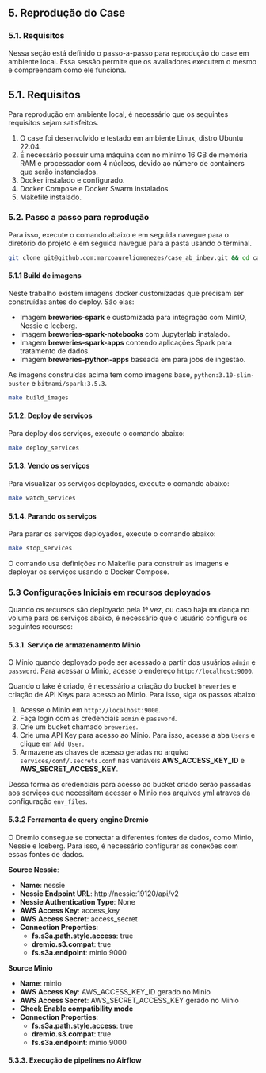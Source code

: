 ## 5. Reprodução do Case

### 5.1. Requisitos

Nessa seção está definido o passo-a-passo para reprodução do case em ambiente local. Essa sessão permite que os avaliadores executem o mesmo e compreendam como ele funciona.

## 5.1. Requisitos

Para reprodução em ambiente local, é necessário que os seguintes requisitos sejam satisfeitos.

1. O case foi desenvolvido e testado em ambiente Linux, distro Ubuntu 22.04.
2. É necessário possuir uma máquina com no mínimo 16 GB de memória RAM e processador com 4 núcleos, devido ao número de containers que serão instanciados.
3. Docker instalado e configurado.
4. Docker Compose e Docker Swarm instalados.
5. Makefile instalado.


### 5.2. Passo a passo para reprodução

Para isso, execute o comando abaixo e em seguida navegue para o diretório do projeto e em seguida navegue para a pasta usando o terminal.

```bash
git clone git@github.com:marcoaureliomenezes/case_ab_inbev.git && cd case_ab_inbev
```
#### 5.1.1 Build de imagens

Neste trabalho existem imagens docker customizadas que precisam ser construídas antes do deploy. São elas:

- Imagem **breweries-spark** e customizada para integração com MinIO, Nessie e Iceberg.
- Imagem **breweries-spark-notebooks** com Jupyterlab instalado.
- Imagem **breweries-spark-apps** contendo aplicações Spark para tratamento de dados.
- Imagem **breweries-python-apps** baseada em  para jobs de ingestão.

As imagens construídas acima tem como imagens base, `python:3.10-slim-buster` e `bitnami/spark:3.5.3`.

```bash
make build_images
```

#### 5.1.2.  Deploy de serviços

Para deploy dos serviços, execute o comando abaixo:

```bash
make deploy_services
```

#### 5.1.3.  Vendo os serviços

Para visualizar os serviços deployados, execute o comando abaixo:

```bash
make watch_services
```

#### 5.1.4.  Parando os serviços

Para parar os serviços deployados, execute o comando abaixo:

```bash
make stop_services
```

O comando usa definições no Makefile para construir as imagens e deployar os serviços usando o Docker Compose.


### 5.3 Configurações Iniciais em recursos deployados

Quando os recursos são deployado pela 1ª vez, ou caso haja mudança no volume para os serviços abaixo, é necessário que o usuário configure os seguintes recursos:

#### 5.3.1. Serviço de armazenamento Minio

O Minio quando deployado pode ser acessado a partir dos usuários `admin` e `password`. Para acessar o Minio, acesse o endereço `http://localhost:9000`.

Quando o lake é criado, é necessário a criação do bucket `breweries` e criação de API Keys para acesso ao Minio. Para isso, siga os passos abaixo:

1. Acesse o Minio em `http://localhost:9000`.
2. Faça login com as credenciais `admin` e `password`.
3. Crie um bucket chamado `breweries`.
4. Crie uma API Key para acesso ao Minio. Para isso, acesse a aba `Users` e clique em `Add User`.
5. Armazene as chaves de acesso geradas no arquivo `services/conf/.secrets.conf` nas variáveis **AWS_ACCESS_KEY_ID** e **AWS_SECRET_ACCESS_KEY**.

Dessa forma as credenciais para acesso ao bucket criado serão passadas aos serviços que necessitam acessar o Minio nos arquivos yml atraves da configuração `env_files`.

#### 5.3.2 Ferramenta de query engine Dremio

O Dremio consegue se conectar a diferentes fontes de dados, como Minio, Nessie e Iceberg. Para isso, é necessário configurar as conexões com essas fontes de dados.


**Source Nessie**:
- **Name**:  nessie
- **Nessie Endpoint URL**: http://nessie:19120/api/v2
- **Nessie Authentication Type**: None
- **AWS Access Key**: access_key
- **AWS Access Secret**: access_secret
- **Connection Properties**:
  - **fs.s3a.path.style.access**:   true
  - **dremio.s3.compat**:   true
  - **fs.s3a.endpoint**:    minio:9000

**Source Minio**
- **Name**:  minio
- **AWS Access Key**: AWS_ACCESS_KEY_ID gerado no Minio
- **AWS Access Secret**: AWS_SECRET_ACCESS_KEY gerado no Minio
- **Check Enable compatibility mode**
- **Connection Properties**:
  - **fs.s3a.path.style.access**:   true
  - **dremio.s3.compat**:   true
  - **fs.s3a.endpoint**:    minio:9000


#### 5.3.3. Execução de pipelines no Airflow


